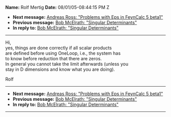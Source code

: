 **Name:** Rolf Mertig
**Date:** 08/01/05-08:44:15 PM Z

  - **Next message:** [Andreas Ross: "Problems with Eps in FeynCalc 5
    beta1"](0296.html)
  - **Previous message:** [Bob McElrath: "Singular
    Determinants"](0294.html)
  - **In reply to:** [Bob McElrath: "Singular Determinants"](0294.html)

-----

Hi,  
yes, things are done correctly if all scalar products  
are defined before using OneLoop, i.e., the system has  
to know before reduction that there are zeros.  
In general you cannot take the limit afterwards (unless you  
stay in D dimensions and know what you are doing).  

Rolf  

-----

  - **Next message:** [Andreas Ross: "Problems with Eps in FeynCalc 5
    beta1"](0296.html)
  - **Previous message:** [Bob McElrath: "Singular
    Determinants"](0294.html)
  - **In reply to:** [Bob McElrath: "Singular Determinants"](0294.html)

-----

